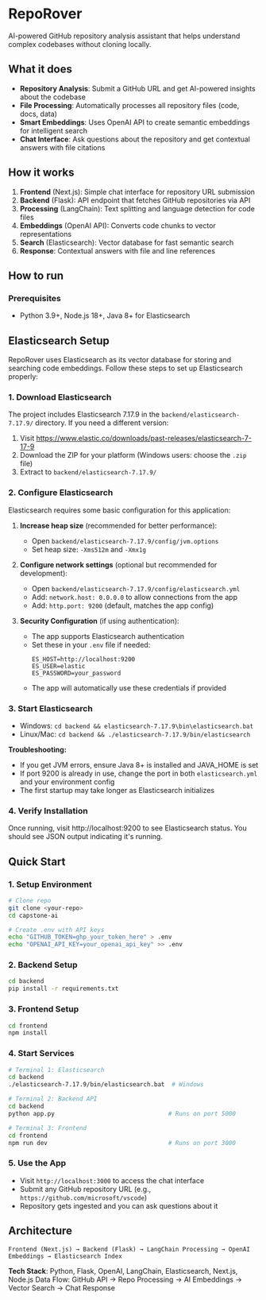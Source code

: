 # RepoRover

AI-powered GitHub repository analysis assistant that helps understand complex codebases without cloning locally.

## What it does

- **Repository Analysis**: Submit a GitHub URL and get AI-powered insights about the codebase
- **File Processing**: Automatically processes all repository files (code, docs, data)
- **Smart Embeddings**: Uses OpenAI API to create semantic embeddings for intelligent search
- **Chat Interface**: Ask questions about the repository and get contextual answers with file citations

## How it works

1. **Frontend** (Next.js): Simple chat interface for repository URL submission
2. **Backend** (Flask): API endpoint that fetches GitHub repositories via API
3. **Processing** (LangChain): Text splitting and language detection for code files
4. **Embeddings** (OpenAI API): Converts code chunks to vector representations
5. **Search** (Elasticsearch): Vector database for fast semantic search
6. **Response**: Contextual answers with file and line references

## How to run

### Prerequisites
- Python 3.9+, Node.js 18+, Java 8+ for Elasticsearch

## Elasticsearch Setup

RepoRover uses Elasticsearch as its vector database for storing and searching code embeddings. Follow these steps to set up Elasticsearch properly:

### 1. Download Elasticsearch
The project includes Elasticsearch 7.17.9 in the `backend/elasticsearch-7.17.9/` directory. If you need a different version:

1. Visit https://www.elastic.co/downloads/past-releases/elasticsearch-7-17-9
2. Download the ZIP for your platform (Windows users: choose the `.zip` file)
3. Extract to `backend/elasticsearch-7.17.9/`

### 2. Configure Elasticsearch
Elasticsearch requires some basic configuration for this application:

1. **Increase heap size** (recommended for better performance):
   - Open `backend/elasticsearch-7.17.9/config/jvm.options`
   - Set heap size: `-Xms512m` and `-Xmx1g`

2. **Configure network settings** (optional but recommended for development):
   - Open `backend/elasticsearch-7.17.9/config/elasticsearch.yml`
   - Add: `network.host: 0.0.0.0` to allow connections from the app
   - Add: `http.port: 9200` (default, matches the app config)

3. **Security Configuration** (if using authentication):
   - The app supports Elasticsearch authentication
   - Set these in your `.env` file if needed:
     ```
     ES_HOST=http://localhost:9200
     ES_USER=elastic
     ES_PASSWORD=your_password
     ```
   - The app will automatically use these credentials if provided

### 3. Start Elasticsearch
- Windows: `cd backend && elasticsearch-7.17.9\bin\elasticsearch.bat`
- Linux/Mac: `cd backend && ./elasticsearch-7.17.9/bin/elasticsearch`

**Troubleshooting:**
- If you get JVM errors, ensure Java 8+ is installed and JAVA_HOME is set
- If port 9200 is already in use, change the port in both `elasticsearch.yml` and your environment config
- The first startup may take longer as Elasticsearch initializes

### 4. Verify Installation
Once running, visit http://localhost:9200 to see Elasticsearch status. You should see JSON output indicating it's running.

## Quick Start

### 1. Setup Environment
```bash
# Clone repo
git clone <your-repo>
cd capstone-ai

# Create .env with API keys
echo "GITHUB_TOKEN=ghp_your_token_here" > .env
echo "OPENAI_API_KEY=your_openai_api_key" >> .env
```

### 2. Backend Setup
```bash
cd backend
pip install -r requirements.txt
```

### 3. Frontend Setup
```bash
cd frontend
npm install
```

### 4. Start Services
```bash
# Terminal 1: Elasticsearch
cd backend
./elasticsearch-7.17.9/bin/elasticsearch.bat  # Windows

# Terminal 2: Backend API
cd backend
python app.py                                # Runs on port 5000

# Terminal 3: Frontend
cd frontend
npm run dev                                  # Runs on port 3000
```

### 5. Use the App
- Visit `http://localhost:3000` to access the chat interface
- Submit any GitHub repository URL (e.g., `https://github.com/microsoft/vscode`)
- Repository gets ingested and you can ask questions about it

## Architecture

```
Frontend (Next.js) → Backend (Flask) → LangChain Processing → OpenAI Embeddings → Elasticsearch Index
```

**Tech Stack**: Python, Flask, OpenAI, LangChain, Elasticsearch, Next.js, Node.js
Data Flow: GitHub API → Repo Processing → AI Embeddings → Vector Search → Chat Response
```
